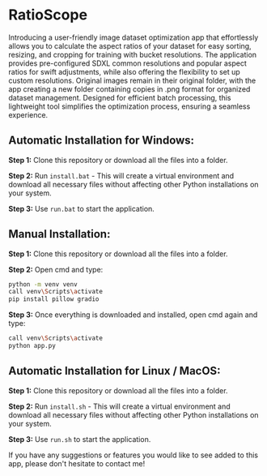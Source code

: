 # **RatioScope**
Introducing a user-friendly image dataset optimization app that effortlessly allows you to calculate the aspect ratios of your dataset for easy sorting, resizing, and cropping for training with bucket resolutions. The application provides pre-configured SDXL common resolutions and popular aspect ratios for swift adjustments, while also offering the flexibility to set up custom resolutions. Original images remain in their original folder, with the app creating a new folder containing copies in .png format for organized dataset management. Designed for efficient batch processing, this lightweight tool simplifies the optimization process, ensuring a seamless experience.

## **Automatic Installation for Windows:**

**Step 1:** Clone this repository or download all the files into a folder.

**Step 2:** Run `install.bat` - This will create a virtual environment and download all necessary files without affecting other Python installations on your system.

**Step 3:** Use `run.bat` to start the application.

## **Manual Installation:**

**Step 1:** Clone this repository or download all the files into a folder.

**Step 2:** Open cmd and type:
```bash
python -m venv venv
call venv\Scripts\activate
pip install pillow gradio
```

**Step 3:** Once everything is downloaded and installed, open cmd again and type:
```bash
call venv\Scripts\activate
python app.py
```

## **Automatic Installation for Linux / MacOS:**

**Step 1:** Clone this repository or download all the files into a folder.

**Step 2:** Run `install.sh` - This will create a virtual environment and download all necessary files without affecting other Python installations on your system.

**Step 3:** Use `run.sh` to start the application.

If you have any suggestions or features you would like to see added to this app, please don't hesitate to contact me!
